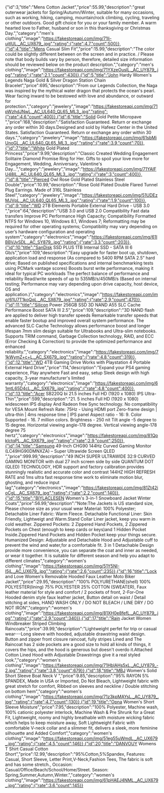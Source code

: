 {"id":3,"title":"Mens Cotton Jacket","price":55.99,"description":"great outerwear jackets for Spring/Autumn/Winter, suitable for many occasions, such as working, hiking, camping, mountain/rock climbing, cycling, traveling or other outdoors. Good gift choice for you or your family member. A warm hearted love to Father, husband or son in this thanksgiving or Christmas Day.","category":"men's clothing","image":"https://fakestoreapi.com/img/71li-ujtlUL._AC_UX679_.jpg","rating":{"rate":4.7,"count":500}},{"id":4,"title":"Mens Casual Slim Fit","price":15.99,"description":"The color could be slightly different between on the screen and in practice. / Please note that body builds vary by person, therefore, detailed size information should be reviewed below on the product description.","category":"men's clothing","image":"https://fakestoreapi.com/img/71YXzeOuslL._AC_UY879_.jpg","rating":{"rate":2.1,"count":430}},{"id":5,"title":"John Hardy Women's Legends Naga Gold & Silver Dragon Station Chain Bracelet","price":695,"description":"From our Legends Collection, the Naga was inspired by the mythical water dragon that protects the ocean's pearl. Wear facing inward to be bestowed with love and abundance, or outward for protection.","category":"jewelery","image":"https://fakestoreapi.com/img/71pWzhdJNwL._AC_UL640_QL65_ML3_.jpg","rating":{"rate":4.6,"count":400}},{"id":6,"title":"Solid Gold Petite Micropave ","price":168,"description":"Satisfaction Guaranteed. Return or exchange any order within 30 days.Designed and sold by Hafeez Center in the United States. Satisfaction Guaranteed. Return or exchange any order within 30 days.","category":"jewelery","image":"https://fakestoreapi.com/img/61sbMiUnoGL._AC_UL640_QL65_ML3_.jpg","rating":{"rate":3.9,"count":70}},{"id":7,"title":"White Gold Plated Princess","price":9.99,"description":"Classic Created Wedding Engagement Solitaire Diamond Promise Ring for Her. Gifts to spoil your love more for Engagement, Wedding, Anniversary, Valentine's Day...","category":"jewelery","image":"https://fakestoreapi.com/img/71YAIFU48IL._AC_UL640_QL65_ML3_.jpg","rating":{"rate":3,"count":400}},{"id":8,"title":"Pierced Owl Rose Gold Plated Stainless Steel Double","price":10.99,"description":"Rose Gold Plated Double Flared Tunnel Plug Earrings. Made of 316L Stainless Steel","category":"jewelery","image":"https://fakestoreapi.com/img/51UDEzMJVpL._AC_UL640_QL65_ML3_.jpg","rating":{"rate":1.9,"count":100}},{"id":9,"title":"WD 2TB Elements Portable External Hard Drive - USB 3.0 ","price":64,"description":"USB 3.0 and USB 2.0 Compatibility Fast data transfers Improve PC Performance High Capacity; Compatibility Formatted NTFS for Windows 10, Windows 8.1, Windows 7; Reformatting may be required for other operating systems; Compatibility may vary depending on user’s hardware configuration and operating system","category":"electronics","image":"https://fakestoreapi.com/img/61IBBVJvSDL._AC_SY879_.jpg","rating":{"rate":3.3,"count":203}},{"id":10,"title":"SanDisk SSD PLUS 1TB Internal SSD - SATA III 6 Gb/s","price":109,"description":"Easy upgrade for faster boot up, shutdown, application load and response (As compared to 5400 RPM SATA 2.5” hard drive; Based on published specifications and internal benchmarking tests using PCMark vantage scores) Boosts burst write performance, making it ideal for typical PC workloads The perfect balance of performance and reliability Read/write speeds of up to 535MB/s/450MB/s (Based on internal testing; Performance may vary depending upon drive capacity, host device, OS and application.)","category":"electronics","image":"https://fakestoreapi.com/img/61U7T1koQqL._AC_SX679_.jpg","rating":{"rate":2.9,"count":470}},{"id":11,"title":"Silicon Power 256GB SSD 3D NAND A55 SLC Cache Performance Boost SATA III 2.5","price":109,"description":"3D NAND flash are applied to deliver high transfer speeds Remarkable transfer speeds that enable faster bootup and improved overall system performance. The advanced SLC Cache Technology allows performance boost and longer lifespan 7mm slim design suitable for Ultrabooks and Ultra-slim notebooks. Supports TRIM command, Garbage Collection technology, RAID, and ECC (Error Checking & Correction) to provide the optimized performance and enhanced reliability.","category":"electronics","image":"https://fakestoreapi.com/img/71kWymZ+c+L._AC_SX679_.jpg","rating":{"rate":4.8,"count":319}},{"id":12,"title":"WD 4TB Gaming Drive Works with Playstation 4 Portable External Hard Drive","price":114,"description":"Expand your PS4 gaming experience, Play anywhere Fast and easy, setup Sleek design with high capacity, 3-year manufacturer's limited warranty","category":"electronics","image":"https://fakestoreapi.com/img/61mtL65D4cL._AC_SX679_.jpg","rating":{"rate":4.8,"count":400}},{"id":13,"title":"Acer SB220Q bi 21.5 inches Full HD (1920 x 1080) IPS Ultra-Thin","price":599,"description":"21. 5 inches Full HD (1920 x 1080) widescreen IPS display And Radeon free Sync technology. No compatibility for VESA Mount Refresh Rate: 75Hz - Using HDMI port Zero-frame design | ultra-thin | 4ms response time | IPS panel Aspect ratio - 16: 9. Color Supported - 16. 7 million colors. Brightness - 250 nit Tilt angle -5 degree to 15 degree. Horizontal viewing angle-178 degree. Vertical viewing angle-178 degree 75 hertz","category":"electronics","image":"https://fakestoreapi.com/img/81QpkIctqPL._AC_SX679_.jpg","rating":{"rate":2.9,"count":250}},{"id":14,"title":"Samsung 49-Inch CHG90 144Hz Curved Gaming Monitor (LC49HG90DMNXZA) – Super Ultrawide Screen QLED ","price":999.99,"description":"49 INCH SUPER ULTRAWIDE 32:9 CURVED GAMING MONITOR with dual 27 inch screen side by side QUANTUM DOT (QLED) TECHNOLOGY, HDR support and factory calibration provides stunningly realistic and accurate color and contrast 144HZ HIGH REFRESH RATE and 1ms ultra fast response time work to eliminate motion blur, ghosting, and reduce input lag","category":"electronics","image":"https://fakestoreapi.com/img/81Zt42ioCgL._AC_SX679_.jpg","rating":{"rate":2.2,"count":140}},{"id":15,"title":"BIYLACLESEN Women's 3-in-1 Snowboard Jacket Winter Coats","price":56.99,"description":"Note:The Jackets is US standard size, Please choose size as your usual wear Material: 100% Polyester; Detachable Liner Fabric: Warm Fleece. Detachable Functional Liner: Skin Friendly, Lightweigt and Warm.Stand Collar Liner jacket, keep you warm in cold weather. Zippered Pockets: 2 Zippered Hand Pockets, 2 Zippered Pockets on Chest (enough to keep cards or keys)and 1 Hidden Pocket Inside.Zippered Hand Pockets and Hidden Pocket keep your things secure. Humanized Design: Adjustable and Detachable Hood and Adjustable cuff to prevent the wind and water,for a comfortable fit. 3 in 1 Detachable Design provide more convenience, you can separate the coat and inner as needed, or wear it together. It is suitable for different season and help you adapt to different climates","category":"women's clothing","image":"https://fakestoreapi.com/img/51Y5NI-I5jL._AC_UX679_.jpg","rating":{"rate":2.6,"count":235}},{"id":16,"title":"Lock and Love Women's Removable Hooded Faux Leather Moto Biker Jacket","price":29.95,"description":"100% POLYURETHANE(shell) 100% POLYESTER(lining) 75% POLYESTER 25% COTTON (SWEATER), Faux leather material for style and comfort / 2 pockets of front, 2-For-One Hooded denim style faux leather jacket, Button detail on waist / Detail stitching at sides, HAND WASH ONLY / DO NOT BLEACH / LINE DRY / DO NOT IRON","category":"women's clothing","image":"https://fakestoreapi.com/img/81XH0e8fefL._AC_UY879_.jpg","rating":{"rate":2.9,"count":340}},{"id":17,"title":"Rain Jacket Women Windbreaker Striped Climbing Raincoats","price":39.99,"description":"Lightweight perfet for trip or casual wear---Long sleeve with hooded, adjustable drawstring waist design. Button and zipper front closure raincoat, fully stripes Lined and The Raincoat has 2 side pockets are a good size to hold all kinds of things, it covers the hips, and the hood is generous but doesn't overdo it.Attached Cotton Lined Hood with Adjustable Drawstrings give it a real styled look.","category":"women's clothing","image":"https://fakestoreapi.com/img/71HblAHs5xL._AC_UY879_-2.jpg","rating":{"rate":3.8,"count":679}},{"id":18,"title":"MBJ Women's Solid Short Sleeve Boat Neck V ","price":9.85,"description":"95% RAYON 5% SPANDEX, Made in USA or Imported, Do Not Bleach, Lightweight fabric with great stretch for comfort, Ribbed on sleeves and neckline / Double stitching on bottom hem","category":"women's clothing","image":"https://fakestoreapi.com/img/71z3kpMAYsL._AC_UY879_.jpg","rating":{"rate":4.7,"count":130}},{"id":19,"title":"Opna Women's Short Sleeve Moisture","price":7.95,"description":"100% Polyester, Machine wash, 100% cationic polyester interlock, Machine Wash & Pre Shrunk for a Great Fit, Lightweight, roomy and highly breathable with moisture wicking fabric which helps to keep moisture away, Soft Lightweight Fabric with comfortable V-neck collar and a slimmer fit, delivers a sleek, more feminine silhouette and Added Comfort","category":"women's clothing","image":"https://fakestoreapi.com/img/51eg55uWmdL._AC_UX679_.jpg","rating":{"rate":4.5,"count":146}},{"id":20,"title":"DANVOUY Womens T Shirt Casual Cotton Short","price":12.99,"description":"95%Cotton,5%Spandex, Features: Casual, Short Sleeve, Letter Print,V-Neck,Fashion Tees, The fabric is soft and has some stretch., Occasion: Casual/Office/Beach/School/Home/Street. Season: Spring,Summer,Autumn,Winter.","category":"women's clothing","image":"https://fakestoreapi.com/img/61pHAEJ4NML._AC_UX679_.jpg","rating":{"rate":3.6,"count":145}}
